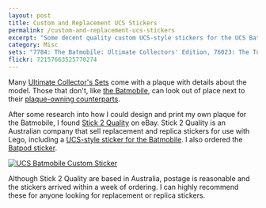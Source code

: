 ```yaml
---
layout: post
title: Custom and Replacement UCS Stickers
permalink: /custom-and-replacement-ucs-stickers
excerpt: "Some decent quality custom UCS-style stickers for the UCS Batmobile and Bat-Pod."
category: Misc
sets: "7784: The Batmobile: Ultimate Collectors' Edition, 76023: The Tumbler"
flickr: 72157663525770274
---
```


Many [Ultimate Collector's Sets](http://lego.wikia.com/wiki/Ultimate_Collector's_Series) come with a plaque with details about the model. Those that don't, like [the Batmobile](http://brickset.com/sets/7784-1/The-Batmobile-Ultimate-Collectors-Edition), can look out of place next to their [plaque-owning counterparts](http://brickset.com/sets/76023-1/The-Tumbler).

After some research into how I could design and print my own plaque for the Batmobile, I found [Stick 2 Quality](http://stores.ebay.co.uk/STICK-2-QUALITY-ZACPARIS?_trksid=p2047675.l2563) on eBay. Stick 2 Quality is an Australian company that sell replacement and replica stickers for use with Lego, including a [UCS-style sticker for the Batmobile](http://www.ebay.co.uk/itm/CUSTOM-DIE-CUT-UCS-STYLE-PLAQUE-STICKER-7784-BATMOBILE-BOOM-/141868354283?hash=item2108034aeb). I also ordered the [Batpod sticker](http://www.ebay.co.uk/itm/CUSTOM-BATMAN-PLAQUE-STICKER-BATPOD-MODELS-TOYS-5004590-76023-ETC-/141835544626?hash=item21060ea832).

[![UCS Batmobile Custom Sticker](http://studshq.s3.amazonaws.com/batmobile-ucs-sticker.jpg)](http://studshq.s3.amazonaws.com/batmobile-ucs-sticker.jpg)

Although Stick 2 Quality are based in Australia, postage is reasonable and the stickers arrived within a week of ordering. I can highly recommend these for anyone looking for replacement or replica stickers.